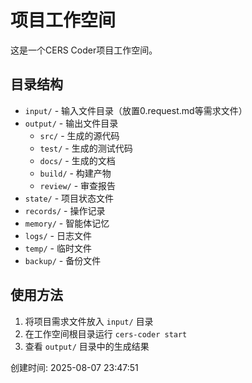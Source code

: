 # 项目工作空间

这是一个CERS Coder项目工作空间。

## 目录结构

- `input/` - 输入文件目录（放置0.request.md等需求文件）
- `output/` - 输出文件目录
  - `src/` - 生成的源代码
  - `test/` - 生成的测试代码
  - `docs/` - 生成的文档
  - `build/` - 构建产物
  - `review/` - 审查报告
- `state/` - 项目状态文件
- `records/` - 操作记录
- `memory/` - 智能体记忆
- `logs/` - 日志文件
- `temp/` - 临时文件
- `backup/` - 备份文件

## 使用方法

1. 将项目需求文件放入 `input/` 目录
2. 在工作空间根目录运行 `cers-coder start`
3. 查看 `output/` 目录中的生成结果

创建时间: 2025-08-07 23:47:51
